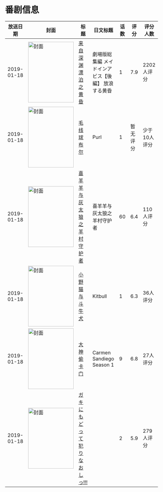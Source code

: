 # 番剧信息

|放送日期|封面|标题|日文标题|话数|评分|评分人数|
|---|---|---|---|---|---|---|
|2019-01-18|<img src="https://lain.bgm.tv/pic/cover/c/2c/34/240799_Q3XyO.jpg" alt="封面" style="width:150px;height:200px;object-fit:cover;">|[来自深渊 漂泊之黄昏](https://bangumi.tv/subject/240799)|劇場版総集編 メイドインアビス【後編】 放浪する黄昏|1|7.9|2202人评分|
|2019-01-18|<img src="https://lain.bgm.tv/pic/cover/c/a3/09/345941_ik40W.jpg" alt="封面" style="width:150px;height:200px;object-fit:cover;">|[毛线球布尔](https://bangumi.tv/subject/345941)|Purl|1|暂无评分|少于10人评分|
|2019-01-18|<img src="https://lain.bgm.tv/pic/cover/c/a8/9f/273458_3bMEh.jpg" alt="封面" style="width:150px;height:200px;object-fit:cover;">|[喜羊羊与灰太狼之羊村守护者](https://bangumi.tv/subject/273458)|喜羊羊与灰太狼之羊村守护者|60|6.4|110人评分|
|2019-01-18|<img src="https://lain.bgm.tv/pic/cover/c/12/c4/275524_OlqQ6.jpg" alt="封面" style="width:150px;height:200px;object-fit:cover;">|[小野猫与斗牛犬](https://bangumi.tv/subject/275524)|Kitbull|1|6.3|36人评分|
|2019-01-18|<img src="https://lain.bgm.tv/pic/cover/c/e0/bd/221539_PTxN1.jpg" alt="封面" style="width:150px;height:200px;object-fit:cover;">|[大神偷卡门](https://bangumi.tv/subject/221539)|Carmen Sandiego Season 1|9|6.8|27人评分|
|2019-01-18|<img src="https://bangumi.tv/img/no_icon_subject.png" alt="封面" style="width:150px;height:200px;object-fit:cover;">|[ガキにもどって犯りなおしっ!!!](https://bangumi.tv/subject/272774)||2|5.9|279人评分|
